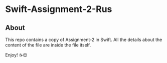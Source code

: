 # Swift-Assignment-2-Rus

## About

This repo contains a copy of Assignment-2 in Swift. All the details about the content of the file are inside the file itself.

Enjoy! ☕️😌